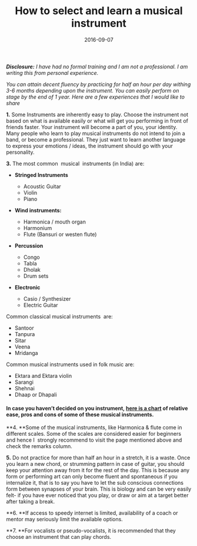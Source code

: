 ﻿---
layout: post
title: "How to select and learn a musical instrument"
date: 2016-09-07
categories:
  - Music /Lit.
description: 
image: https://unsplash.it/2000/1200?image=0
image-sm: https://unsplash.it/500/300?image=0
---
_**Disclosure:** I have had no formal training and I am not a professional. I am writing this from personal experience._

_You can attain decent fluency by practicing for half an hour per day withing 3-6 months depending upon the instrument. You can easily perform on stage by the end of 1 year. Here are a few experiences that I would like to share_

**1.** Some Instruments are inherently easy to play. Choose the instrument not based on what is available easily or what will get you performing in front of friends faster. Your instrument will become a part of you, your identity.
Many people who learn to play musical instruments do not intend to join a band, or become a professional. They just want to learn another language to express your emotions / ideas, the instrument should go with your personality.

**3.** The most common  musical  instruments (in India) are:

- **Stringed Instruments**
    - Acoustic Guitar
    - Violin
    - Piano

- **Wind instruments:**
    - Harmonica / mouth organ
    - Harmonium
    - Flute (Bansuri or westen flute)

- **Percussion**
    - Congo
    - Tabla
    - Dholak
    - Drum sets

- **Electronic**
    - Casio / Synthesizer
    - Electric Guitar

Common classical musical instruments  are:

- Santoor
- Tanpura
- Sitar
- Veena
- Mridanga

Common musical instruments used in folk music are:

- Ektara and Ektara violin
- Sarangi
- Shehnai
- Dhaap or Dhapali

#### In case you haven’t decided on you instrument, [here is a chart](http://www.pratyush.info/music/choose-a-musical-instrument/) of relative ease, pros and cons of some of these musical instruments.

**4. **Some of the musical instruments, like Harmonica & flute come in different scales. Some of the scales are considered easier for beginners and hence I  strongly recommend to visit the page mentioned above and check the remarks column.

**5.** Do not practice for more than half an hour in a stretch, it is a waste. Once you learn a new chord, or strumming pattern in case of guitar, you should keep your attention away from it for the rest of the day. This is because any form or performing art can only become fluent and spontaneous if you internalize it, that is to say you have to let the sub conscious connections form between synapses of your brain. This is biology and can be very easily felt- if you have ever noticed that you play, or draw or aim at a target better after taking a break.

**6. **If access to speedy internet is limited, availability of a coach or mentor may seriously limit the available options.

**7. **For vocalists or pseudo-vocalists, it is recommended that they choose an instrument that can play chords.